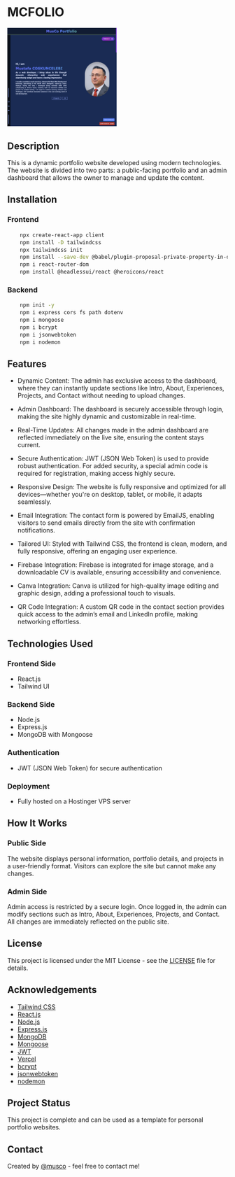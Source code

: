# MCFOLIO

<img src="https://github.com/mcc1461/mcfolio/blob/main/musco.png" width="250px"> 

## Description

This is a dynamic portfolio website developed using modern technologies. The website is divided into two parts: a public-facing portfolio and an admin dashboard that allows the owner to manage and update the content.

## Installation

### Frontend

```bash
    npx create-react-app client
    npm install -D tailwindcss
    npx tailwindcss init
    npm install --save-dev @babel/plugin-proposal-private-property-in-object
    npm i react-router-dom
    npm install @headlessui/react @heroicons/react

```

### Backend

```bash
    npm init -y
    npm i express cors fs path dotenv
    npm i mongoose
    npm i bcrypt
    npm i jsonwebtoken
    npm i nodemon
```

## Features

- Dynamic Content: The admin has exclusive access to the dashboard, where they can instantly update sections like Intro, About, Experiences, Projects, and Contact without needing to upload changes.

- Admin Dashboard: The dashboard is securely accessible through login, making the site highly dynamic and customizable in real-time.

- Real-Time Updates: All changes made in the admin dashboard are reflected immediately on the live site, ensuring the content stays current.

- Secure Authentication: JWT (JSON Web Token) is used to provide robust authentication. For added security, a special admin code is required for registration, making access highly secure.

- Responsive Design: The website is fully responsive and optimized for all devices—whether you're on desktop, tablet, or mobile, it adapts seamlessly.

- Email Integration: The contact form is powered by EmailJS, enabling visitors to send emails directly from the site with confirmation notifications.

- Tailored UI: Styled with Tailwind CSS, the frontend is clean, modern, and fully responsive, offering an engaging user experience.

- Firebase Integration: Firebase is integrated for image storage, and a downloadable CV is available, ensuring accessibility and convenience.

- Canva Integration: Canva is utilized for high-quality image editing and graphic design, adding a professional touch to visuals.

- QR Code Integration: A custom QR code in the contact section provides quick access to the admin’s email and LinkedIn profile, making networking effortless.

## Technologies Used

### Frontend Side

- React.js
- Tailwind UI

### Backend Side

- Node.js
- Express.js
- MongoDB with Mongoose

### Authentication

- JWT (JSON Web Token) for secure authentication

### Deployment

- Fully hosted on a Hostinger VPS server

## How It Works

### Public Side

The website displays personal information, portfolio details, and projects in a user-friendly format. Visitors can explore the site but cannot make any changes.

### Admin Side

Admin access is restricted by a secure login. Once logged in, the admin can modify sections such as Intro, About, Experiences, Projects, and Contact. All changes are immediately reflected on the public site.

## License

This project is licensed under the MIT License - see the [LICENSE](LICENSE) file for details.

## Acknowledgements

- [Tailwind CSS](https://tailwindcss.com/)
- [React.js](https://reactjs.org/)
- [Node.js](https://nodejs.org/)
- [Express.js](https://expressjs.com/)
- [MongoDB](https://www.mongodb.com/)
- [Mongoose](https://mongoosejs.com/)
- [JWT](https://jwt.io/)
- [Vercel](https://vercel.com/)
- [bcrypt](https://www.npmjs.com/package/bcrypt)
- [jsonwebtoken](https://www.npmjs.com/package/jsonwebtoken)
- [nodemon](https://www.npmjs.com/package/nodemon)

## Project Status

This project is complete and can be used as a template for personal portfolio websites.

## Contact

Created by [@musco](https://musco.dev) - feel free to contact me!
